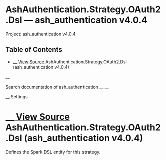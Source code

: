 # AshAuthentication.Strategy.OAuth2.Dsl — ash_authentication v4.0.4

Project: ash_authentication v4.0.4

## Table of Contents

- [ __ View Source ](external_link) AshAuthentication.Strategy.OAuth2.Dsl (ash_authentication v4.0.4)

__

Search documentation of ash_authentication __ __

__ Settings

#  [ __ View Source ](external_link) AshAuthentication.Strategy.OAuth2.Dsl (ash_authentication v4.0.4)

Defines the Spark DSL entity for this strategy.
